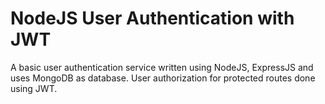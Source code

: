 # NodeJS User Authentication with JWT
A basic user authentication service written using NodeJS, ExpressJS and uses MongoDB as database. User authorization for protected routes done using JWT.
